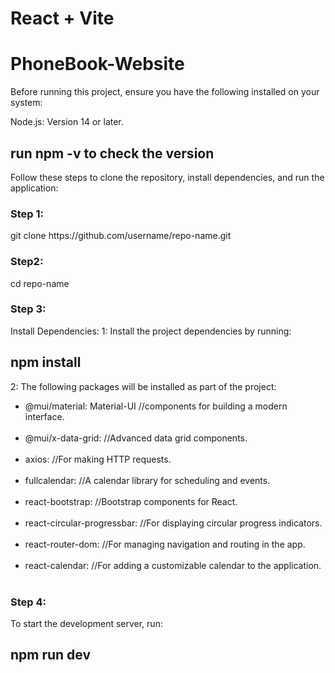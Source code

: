 
# React + Vite

# PhoneBook-Website

Before running this project, ensure you have the following installed on your system:

Node.js: Version 14 or later.

<h2>run npm -v to check the version</h2>

Follow these steps to clone the repository, install dependencies, and run the application:

<h3>Step 1:</h3>
git clone https://github.com/username/repo-name.git

<h3>Step2:</h3>
cd repo-name

<h3>Step 3: </h3>
Install Dependencies:
1: Install the project dependencies by running:
<h2>npm install </h2>

2: The following packages will be installed as part of the project:

- @mui/material: Material-UI  //components for building a modern interface.<br><br>
- @mui/x-data-grid: //Advanced data grid components.<br><br>
- axios: //For making HTTP requests.<br><br>
- fullcalendar: //A calendar library for scheduling and events.<br><br>
- react-bootstrap: //Bootstrap components for React.<br><br>
- react-circular-progressbar: //For displaying circular progress indicators.<br><br>
- react-router-dom: //For managing navigation and routing in the app.<br><br>
- react-calendar: //For adding a customizable calendar to the application.<br><br>

<h3>Step 4:</h3>
To start the development server, run:
<h2>npm run dev</h2>
